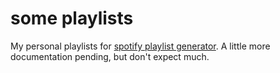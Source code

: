 some playlists
=========

My personal playlists for [spotify playlist generator](https://github.com/buckmanc/spotify_playlist_generator). A little more documentation pending, but don't expect much.
